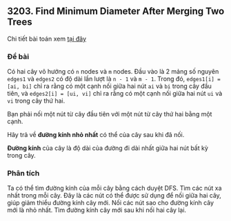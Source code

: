 ## 3203. Find Minimum Diameter After Merging Two Trees

Chi tiết bài toán xem [tại đây](https://leetcode.com/problems/find-minimum-diameter-after-merging-two-trees/description/)

### Đề bài
Có hai cây vô hướng có `n` nodes và `m` nodes.
Đầu vào là 2 mảng số nguyên `edges1` và `edges2` có độ dài lần lượt là `n - 1` và `m - 1`.
Trong đó, `edges1[i] = [ai, bi]` chỉ ra rằng có một cạnh nối giữa hai nút `ai` và `bi` trong cây đầu tiên, 
và `edges2[i] = [ui, vi]` chỉ ra rằng có một cạnh nối giữa hai nút `ui` và `vi` trong cây thứ hai.

Bạn phải nối một nút từ cây đầu tiên với một nút từ cây thứ hai bằng một cạnh.

Hãy trả về **đường kính nhỏ nhất** có thể của cây sau khi đã nối.

**Đường kính** của cây là độ dài của đường đi dài nhất giữa hai nút bất kỳ trong cây.

### Phân tích

Ta có thể tìm đường kính của mỗi cây bằng cách duyệt DFS.
Tìm các nút xa nhất trong mỗi cây. Đây là các nút có thể được sử dụng để nối giữa hai cây, giúp giảm thiểu đường kính cây mới.
Nối các nút sao cho đường kính cây mới là nhỏ nhất.
Tìm đường kính cây mới sau khi nối hai cây lại.

